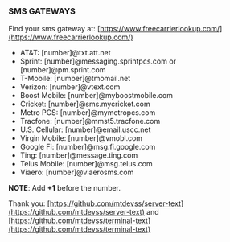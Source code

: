 ### SMS GATEWAYS  

Find your sms gateway at: [https://www.freecarrierlookup.com/](https://www.freecarrierlookup.com/)  

- AT&T: [number]@txt.att.net  
- Sprint: [number]@messaging.sprintpcs.com or [number]@pm.sprint.com  
- T-Mobile: [number]@tmomail.net  
- Verizon: [number]@vtext.com  
- Boost Mobile: [number]@myboostmobile.com  
- Cricket: [number]@sms.mycricket.com  
- Metro PCS: [number]@mymetropcs.com  
- Tracfone: [number]@mmst5.tracfone.com  
- U.S. Cellular: [number]@email.uscc.net  
- Virgin Mobile: [number]@vmobl.com  
- Google Fi: [number]@msg.fi.google.com  
- Ting: [number]@message.ting.com  
- Telus Mobile: [number]@msg.telus.com  
- Viaero: [number]@viaerosms.com  

**NOTE**: Add **+1** before the number.  

Thank you: [https://github.com/mtdevss/server-text](https://github.com/mtdevss/server-text) and [https://github.com/mtdevss/terminal-text](https://github.com/mtdevss/terminal-text)  
